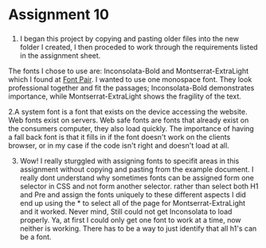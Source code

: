 # Assignment 10
###
1. I began this project by copying and pasting older files into the new folder I created, I then proceded to work through the requirements listed in the assignment sheet.

The fonts I chose to use are:
 Inconsolata-Bold and Montserrat-ExtraLight which I found at [Font Pair](https://fontpair.co/). I wanted to use one monospace font. They look professional together and fit the passages; Inconsolata-Bold demonstrates importance, while Montserrat-ExtraLight shows the fragility of the text.

2.A system font is a font that exists on the device accessing the website. Web fonts exist on servers. Web safe fonts are fonts that already exist on the consumers computer, they also load quickly. The importance of having a fall back font is that it fills in if the font doesn't work on the clients browser, or in my case if the code isn't right and doesn't load at all. 

3. Wow! I really sturggled with assigning fonts to specifit areas in this assignment without copying and pasting from the example document. I really dont understand why sometimes fonts can be assigned form one selector in CSS and not form another selector. rather than select both H1 and Pre and assign the fonts uniquely to these different aspects I did end up using the * to select all of the page for Montserrat-ExtraLight and it worked. Never mind, Still could not get Inconsolata to load properly. Ya, at first I could only get one font to work at a time, now neither is working. There has to be a way to just identify that all h1's can be a font.
